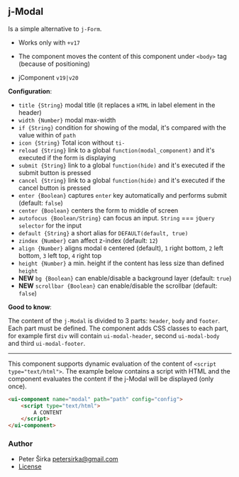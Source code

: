 ## j-Modal

Is a simple alternative to `j-Form`.

- Works only with `+v17`
- The component moves the content of this component under `<body>` tag (because of positioning)

- jComponent `v19|v20`

__Configuration__:

- `title {String}` modal title (it replaces a `HTML` in label element in the header)
- `width {Number}` modal max-width
- `if {String}` condition for showing of the modal, it's compared with the value within of `path`
- `icon {String}` Total icon without `ti-`
- `reload {String}` link to a global `function(modal_component)` and it's executed if the form is displaying
- `submit {String}` link to a global `function(hide)` and it's executed if the submit button is pressed
- `cancel {String}` link to a global `function(hide)` and it's executed if the cancel button is pressed
- `enter {Boolean}` captures `enter` key automatically and performs submit (default: `false`)
- `center {Boolean}` centers the form to middle of screen
- `autofocus {Boolean/String}` can focus an input. `String` === `jQuery selector` for the input
- `default {String}` a short alias for `DEFAULT(default, true)`
- `zindex {Number}` can affect z-index (default: `12`)
- `align {Number}` aligns modal `0` centered (default), `1` right bottom, `2` left bottom, `3` left top, `4` right top
- `height {Number}` a min. height if the content has less size than defined `height`
- __NEW__ `bg {Boolean}` can enable/disable a background layer (default: `true`)
- __NEW__ `scrollbar {Boolean}` can enable/disable the scrollbar (default: `false`)

__Good to know__:

The content of the `j-Modal` is divided to 3 parts: `header`, `body` and `footer`. Each part must be defined. The component adds CSS classes to each part, for example first `div` will contain `ui-modal-header`, second `ui-modal-body` and third `ui-modal-footer`.

---

This component supports dynamic evaluation of the content of `<script type="text/html">`. The example below contains a script with HTML and the component evaluates the content if the j-Modal will be displayed (only once).

```html
<ui-component name="modal" path="path" config="config">
	<script type="text/html">
		A CONTENT
	</script>
</ui-component>
```

### Author

- Peter Širka <petersirka@gmail.com>
- [License](https://www.totaljs.com/license/)
